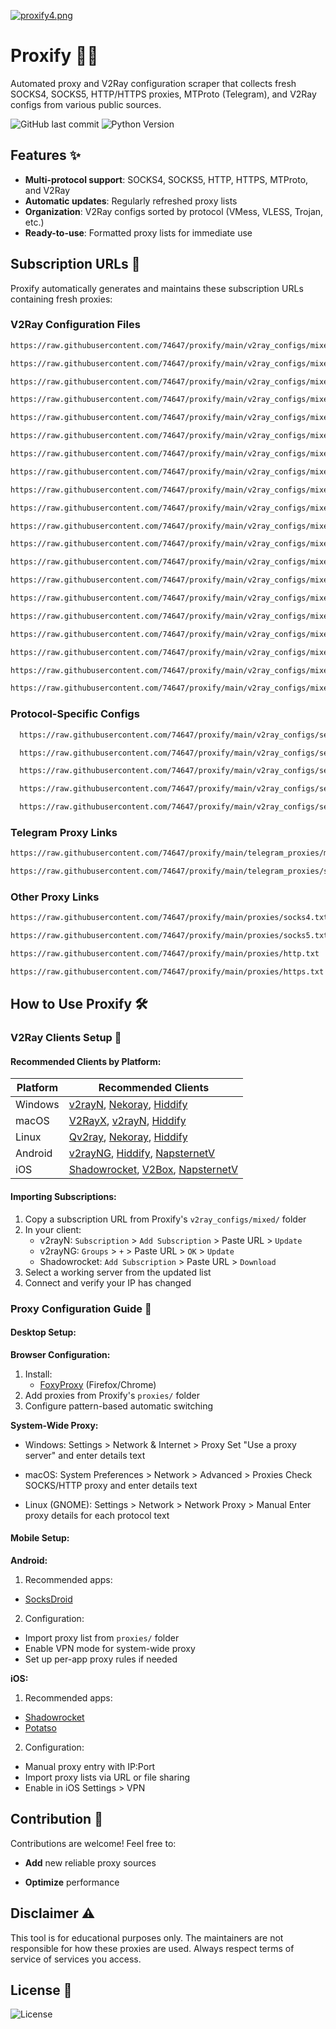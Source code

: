 [![proxify4.png](https://i.postimg.cc/sfNHtQ0f/proxify4.png)](https://postimg.cc/fkYvdLN1)
# Proxify 🔄🔗

Automated proxy and V2Ray configuration scraper that collects fresh SOCKS4, SOCKS5, HTTP/HTTPS proxies, MTProto (Telegram), and V2Ray configs from various public sources.

![GitHub last commit](https://img.shields.io/github/last-commit/74647/proxify)
![Python Version](https://img.shields.io/badge/python-3.7%2B-blue)

## Features ✨

- **Multi-protocol support**: SOCKS4, SOCKS5, HTTP, HTTPS, MTProto, and V2Ray
- **Automatic updates**: Regularly refreshed proxy lists
- **Organization**: V2Ray configs sorted by protocol (VMess, VLESS, Trojan, etc.)
- **Ready-to-use**: Formatted proxy lists for immediate use

## Subscription URLs 📡

Proxify automatically generates and maintains these subscription URLs containing fresh proxies:

### V2Ray Configuration Files

```bash
https://raw.githubusercontent.com/74647/proxify/main/v2ray_configs/mixed/subscription-1.txt
```

```bash
https://raw.githubusercontent.com/74647/proxify/main/v2ray_configs/mixed/subscription-2.txt
```

```bash
https://raw.githubusercontent.com/74647/proxify/main/v2ray_configs/mixed/subscription-3.txt
```

```bash
https://raw.githubusercontent.com/74647/proxify/main/v2ray_configs/mixed/subscription-4.txt
```

```bash
https://raw.githubusercontent.com/74647/proxify/main/v2ray_configs/mixed/subscription-5.txt
```

```bash
https://raw.githubusercontent.com/74647/proxify/main/v2ray_configs/mixed/subscription-6.txt
```

```bash
https://raw.githubusercontent.com/74647/proxify/main/v2ray_configs/mixed/subscription-7.txt
```

```bash
https://raw.githubusercontent.com/74647/proxify/main/v2ray_configs/mixed/subscription-8.txt
```

```bash
https://raw.githubusercontent.com/74647/proxify/main/v2ray_configs/mixed/subscription-9.txt
```

```bash
https://raw.githubusercontent.com/74647/proxify/main/v2ray_configs/mixed/subscription-10.txt
```

```bash
https://raw.githubusercontent.com/74647/proxify/main/v2ray_configs/mixed/subscription-11.txt
```

```bash
https://raw.githubusercontent.com/74647/proxify/main/v2ray_configs/mixed/subscription-12.txt
```

```bash
https://raw.githubusercontent.com/74647/proxify/main/v2ray_configs/mixed/subscription-13.txt
```

```bash
https://raw.githubusercontent.com/74647/proxify/main/v2ray_configs/mixed/subscription-14.txt
```

```bash
https://raw.githubusercontent.com/74647/proxify/main/v2ray_configs/mixed/subscription-15.txt
```

```bash
https://raw.githubusercontent.com/74647/proxify/main/v2ray_configs/mixed/subscription-16.txt
```

```bash
https://raw.githubusercontent.com/74647/proxify/main/v2ray_configs/mixed/subscription-17.txt
```

```bash
https://raw.githubusercontent.com/74647/proxify/main/v2ray_configs/mixed/subscription-18.txt
```

```bash
https://raw.githubusercontent.com/74647/proxify/main/v2ray_configs/mixed/subscription-19.txt
```

```bash
https://raw.githubusercontent.com/74647/proxify/main/v2ray_configs/mixed/subscription-20.txt
```

### Protocol-Specific Configs

```bash
  https://raw.githubusercontent.com/74647/proxify/main/v2ray_configs/seperated_by_protocol/vmess.txt
```

```bash
  https://raw.githubusercontent.com/74647/proxify/main/v2ray_configs/seperated_by_protocol/vless.txt
```

```bash
  https://raw.githubusercontent.com/74647/proxify/main/v2ray_configs/seperated_by_protocol/trojan.txt
```

```bash
  https://raw.githubusercontent.com/74647/proxify/main/v2ray_configs/seperated_by_protocol/shadowsocks.txt
```

```bash
  https://raw.githubusercontent.com/74647/proxify/main/v2ray_configs/seperated_by_protocol/other.txt
```

### Telegram Proxy Links

```bash
https://raw.githubusercontent.com/74647/proxify/main/telegram_proxies/mtproto.txt
```

```bash
https://raw.githubusercontent.com/74647/proxify/main/telegram_proxies/socks5.txt
```
 
### Other Proxy Links

```bash
https://raw.githubusercontent.com/74647/proxify/main/proxies/socks4.txt
```

```bash
https://raw.githubusercontent.com/74647/proxify/main/proxies/socks5.txt
```

```bash
https://raw.githubusercontent.com/74647/proxify/main/proxies/http.txt
```

```bash
https://raw.githubusercontent.com/74647/proxify/main/proxies/https.txt
```
## How to Use Proxify 🛠️

### V2Ray Clients Setup 📲

#### Recommended Clients by Platform:

| Platform  | Recommended Clients |
|-----------|---------------------|
| Windows   | [v2rayN](https://github.com/2dust/v2rayN), [Nekoray](https://github.com/MatsuriDayo/nekoray), [Hiddify](https://github.com/hiddify/hiddify-app) |
| macOS     | [V2RayX](https://github.com/Cenmrev/V2RayX), [v2rayN](https://github.com/2dust/v2rayN), [Hiddify](https://github.com/hiddify/hiddify-app) |
| Linux     | [Qv2ray](https://github.com/Qv2ray/Qv2ray), [Nekoray](https://github.com/MatsuriDayo/nekoray), [Hiddify](https://github.com/hiddify/hiddify-app) |
| Android   | [v2rayNG](https://github.com/2dust/v2rayNG), [Hiddify](https://github.com/hiddify/hiddify-app), [NapsternetV](https://play.google.com/store/apps/details?id=com.napsternetlabs.napsternetv) |
| iOS       | [Shadowrocket](https://apps.apple.com/us/app/shadowrocket/id932747118), [V2Box](https://apps.apple.com/us/app/v2box-v2ray-client/id6446814690), [NapsternetV](https://apps.apple.com/us/app/npv-tunnel/id1629465476) |

#### Importing Subscriptions:
1. Copy a subscription URL from Proxify's `v2ray_configs/mixed/` folder
2. In your client:
   - v2rayN: `Subscription` > `Add Subscription` > Paste URL > `Update`
   - v2rayNG: `Groups` > `+` > Paste URL > `OK` > `Update`
   - Shadowrocket: `Add Subscription` > Paste URL > `Download`
3. Select a working server from the updated list
4. Connect and verify your IP has changed

### Proxy Configuration Guide 🔌

#### Desktop Setup:

**Browser Configuration:**
1. Install:
   - [FoxyProxy](https://getfoxyproxy.org/) (Firefox/Chrome)
2. Add proxies from Proxify's `proxies/` folder
3. Configure pattern-based automatic switching

**System-Wide Proxy:**
- Windows:
  Settings > Network & Internet > Proxy
Set "Use a proxy server" and enter details
text

- macOS:
  System Preferences > Network > Advanced > Proxies
Check SOCKS/HTTP proxy and enter details
text

- Linux (GNOME):
  Settings > Network > Network Proxy > Manual
Enter proxy details for each protocol
text


#### Mobile Setup:

**Android:**
1. Recommended apps:
 - [SocksDroid](https://www.socksdroid.com/)
2. Configuration:
 - Import proxy list from `proxies/` folder
 - Enable VPN mode for system-wide proxy
 - Set up per-app proxy rules if needed

**iOS:**
1. Recommended apps:
 - [Shadowrocket](https://apps.apple.com/us/app/shadowrocket/id932747118)
 - [Potatso](https://apps.apple.com/us/app/potatso-lite/id1239860606)
2. Configuration:
 - Manual proxy entry with IP:Port
 - Import proxy lists via URL or file sharing
 - Enable in iOS Settings > VPN

## Contribution 🤝

Contributions are welcome! Feel free to:

- **Add** new reliable proxy sources

- **Optimize** performance

## Disclaimer ⚠️

This tool is for educational purposes only. The maintainers are not responsible for how these proxies are used. Always respect terms of service of services you access.

## License 📜

![License](https://img.shields.io/github/license/74647/Proxify)

